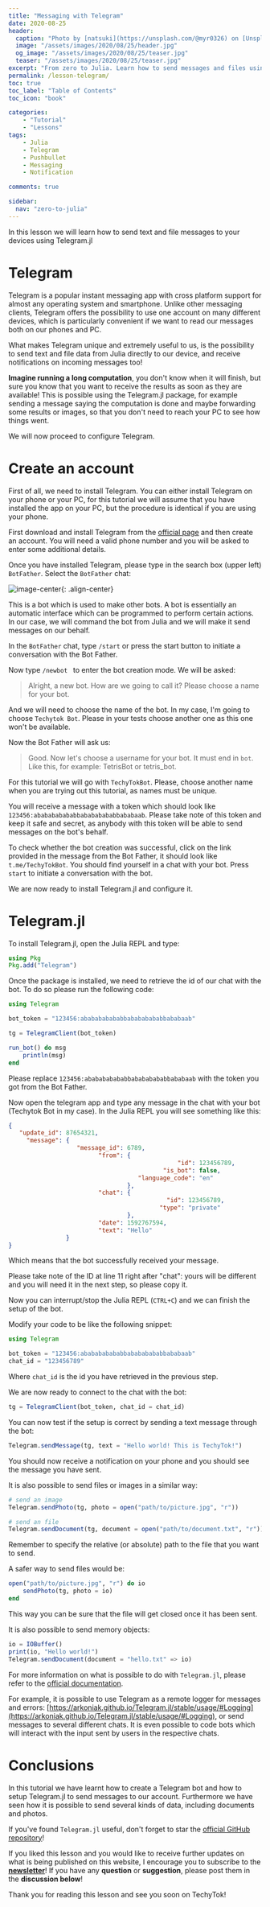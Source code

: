 ```yaml
---
title: "Messaging with Telegram"
date: 2020-08-25
header:
  caption: "Photo by [natsuki](https://unsplash.com/@myr0326) on [Unsplash](https://unsplash.com/s/photos/telegraph)"
  image: "/assets/images/2020/08/25/header.jpg"
  og_image: "/assets/images/2020/08/25/teaser.jpg"
  teaser: "/assets/images/2020/08/25/teaser.jpg"
excerpt: "From zero to Julia. Learn how to send messages and files using Telegram.jl"
permalink: /lesson-telegram/
toc: true
toc_label: "Table of Contents"
toc_icon: "book"

categories:
    - "Tutorial"
    - "Lessons"
tags:
    - Julia
    - Telegram
    - Pushbullet
    - Messaging
    - Notification

comments: true

sidebar:
  nav: "zero-to-julia"
---
```


In this lesson we will learn how to send text and file messages to your devices using Telegram.jl

# Telegram

Telegram is a popular instant messaging app with cross platform support for almost any operating system and smartphone. Unlike other messaging clients, Telegram offers the possibility to use one account on many different devices, which is particularly convenient if we want to read our messages both on our phones and PC. 

What makes Telegram unique and extremely useful to us, is the possibility to send text and file data from Julia directly to our device, and receive notifications on incoming messages too!

**Imagine running a long computation**, you don't know when it will finish, but sure you know that you want to receive the results as soon as they are available! This is possible using the Telegram.jl package, for example sending a message saying the computation is done and maybe forwarding some results or images, so that you don't need to reach your PC to see how things went.

We will now proceed to configure Telegram.

# Create an account

First of all, we need to install Telegram. You can either install Telegram on your phone or your PC, for this tutorial we will assume that you have installed the app on your PC, but the procedure is identical if you are using your phone.

First download and install Telegram from the [official page](https://telegram.org/apps) and then create an account. You will need a valid phone number and you will be asked to enter some additional details.

Once you have installed Telegram, please type in the search box (upper left) `BotFather`. Select the `BotFather` chat:

![image-center](/assets/images/2020/08/25/fig1-botfather.png){: .align-center}

This is a bot which is used to make other bots. A bot is essentially an automatic interface which can be programmed to perform certain actions. In our case, we will command the bot from Julia and we will make it send messages on our behalf. 

In the `BotFather` chat, type `/start` or press the start button to initiate a conversation with the Bot Father.

Now type `/newbot ` to enter the bot creation mode. We will be asked:

> Alright, a new bot. How are we going to call it? Please choose a name for your bot.

And we will need to choose the name of the bot. In my case, I'm going to choose `Techytok Bot`. Please in your tests choose another one as this one won't be available.

Now the Bot Father will ask us:

> Good. Now let's choose a username for your bot. It must end in `bot`. Like this, for example: TetrisBot or tetris_bot.

For this tutorial we will go with `TechyTokBot`. Please, choose another name when you are trying out this tutorial, as names must be unique.

You will receive a message with a token which should look like `123456:ababababababbabababababbababaab`. Please take note of this token and keep it safe and secret, as anybody with this token will be able to send messages on the bot's behalf. 

To check whether the bot creation was successful, click on the link provided in the message from the Bot Father, it should look like `t.me/TechyTokBot`. You should find yourself in a chat with your bot. Press `start` to initiate a conversation with the bot. 

We are now ready to install Telegram.jl and configure it.

# Telegram.jl

To install Telegram.jl, open the Julia REPL and type:

```julia
using Pkg
Pkg.add("Telegram")
```

Once the package is installed, we need to retrieve the id of our chat with the bot. To do so please run the following code:

```julia
using Telegram

bot_token = "123456:ababababababbabababababbababaab"

tg = TelegramClient(bot_token)

run_bot() do msg
    println(msg)
end
```

Please replace `123456:ababababababbabababababbababaab` with the token you got from the Bot Father.

Now open the telegram app and type any message in the chat with your bot (Techytok Bot in my case). In the Julia REPL you will see something like this:

```json
{
   "update_id": 87654321,
     "message": {
                   "message_id": 6789,
                         "from": {
                                               "id": 123456789,
                                           "is_bot": false,
                                    "language_code": "en"
                                 },
                         "chat": {
                                            "id": 123456789,
                                          "type": "private"
                                 },
                         "date": 1592767594,
                         "text": "Hello"
                }
}
```

Which means that the bot successfully received your message.

Please take note of the ID at line 11 right after "chat": yours will be different and you will need it in the next step, so please copy it.

Now you can interrupt/stop the Julia REPL (`CTRL+C`) and we can finish the setup of the bot.

Modify your code to be like the following snippet:

```julia
using Telegram

bot_token = "123456:ababababababbabababababbababaab"
chat_id = "123456789"
```

Where `chat_id` is the id you have retrieved in the previous step.

We are now ready to connect to the chat with the bot:

```julia
tg = TelegramClient(bot_token, chat_id = chat_id)
```

You can now test if the setup is correct by sending a text message through the bot:

```julia
Telegram.sendMessage(tg, text = "Hello world! This is TechyTok!")
```

You should now receive a notification on your phone and you should see the message you have sent.

It is also possible to send files or images in a similar way:

```julia
# send an image
Telegram.sendPhoto(tg, photo = open("path/to/picture.jpg", "r"))

# send an file
Telegram.sendDocument(tg, document = open("path/to/document.txt", "r"))
```

Remember to specify the relative (or absolute) path to the file that you want to send.

A safer way to send files would be:

```julia
open("path/to/picture.jpg", "r") do io
    sendPhoto(tg, photo = io)
end
```

This way you can be sure that the file will get closed once it has been sent.

It is also possible to send memory objects:

```julia
io = IOBuffer()
print(io, "Hello world!")
Telegram.sendDocument(document = "hello.txt" => io)
```

For more information on what is possible to do with `Telegram.jl`, please refer to the [official documentation](https://arkoniak.github.io/Telegram.jl/stable/). 

For example, it is possible to use Telegram as a remote logger for messages and errors: [https://arkoniak.github.io/Telegram.jl/stable/usage/#Logging](https://arkoniak.github.io/Telegram.jl/stable/usage/#Logging), or send messages to several different chats. It is even possible to code bots which will interact with the input sent by users in the respective chats. 

# Conclusions

In this tutorial we have learnt how to create a Telegram bot and how to setup Telegram.jl to send messages to our account. Furthermore we have seen how it is possible to send several kinds of data, including documents and photos. 

If you've found `Telegram.jl` useful, don't forget to star the [official GitHub repository](https://github.com/Arkoniak/Telegram.jl)!

If you liked this lesson and you would like to receive further updates on what is being published on this website, I encourage you to subscribe to the [**newsletter**]( https://techytok.com/newsletter/ )! If you have any **question** or **suggestion**, please post them in the **discussion below**!

Thank you for reading this lesson and see you soon on TechyTok!
